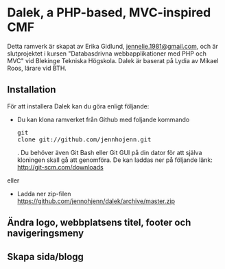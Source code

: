 Dalek, a PHP-based, MVC-inspired CMF
====================================

Detta ramverk är skapat av Erika Gidlund, jennelie.1981@gmail.com, och är slutprojektet i kursen "Databasdrivna webbapplikationer med PHP och MVC" vid Blekinge Tekniska Högskola. Dalek är baserat på Lydia av Mikael Roos, lärare vid BTH.

Installation
------------

För att installera Dalek kan du göra enligt följande:

* Du kan klona ramverket från Github med foljande kommando <pre>git clone git://github.com/jennhojenn.git</pre>. Du behöver även Git Bash eller Git GUI på din dator för att själva kloningen skall gå att genomföra. De kan laddas ner på följande länk: http://git-scm.com/downloads

eller

* Ladda ner zip-filen <a href="https://github.com/jennohjenn/dalek/archive/master.zip">https://github.com/jennohjenn/dalek/archive/master.zip</a>

Ändra logo, webbplatsens titel, footer och navigeringsmeny
----------------------------------------------------------

Skapa sida/blogg
----------------





